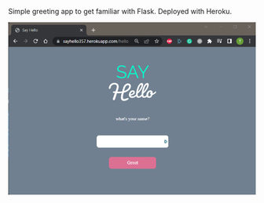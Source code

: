 Simple greeting app to get familiar with Flask. Deployed with Heroku.

<img src="https://github.com/t-haakens/greetApp_FLASK/blob/main/sayHello_img.png" width="700">
